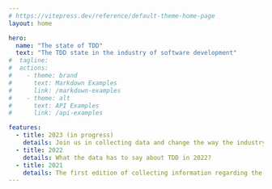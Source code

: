 ```yaml
---
# https://vitepress.dev/reference/default-theme-home-page
layout: home

hero:
  name: "The state of TDD"
  text: "The TDD state in the industry of software development"
#  tagline:
#  actions:
#    - theme: brand
#      text: Markdown Examples
#      link: /markdown-examples
#    - theme: alt
#      text: API Examples
#      link: /api-examples

features:
  - title: 2023 (in progress)
    details: Join us in collecting data and change the way the industry build software through Test Driven Development.
  - title: 2022
    details: What the data has to say about TDD in 2022?
  - title: 2021
    details: The first edition of collecting information regarding the TDD practice focused on TDD anti-patterns.
---
```


